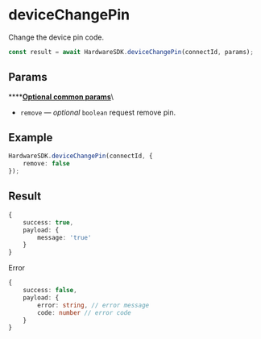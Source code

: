 # deviceChangePin

Change the device pin code.

```typescript
const result = await HardwareSDK.deviceChangePin(connectId, params);
```

## Params

****[**Optional common params**](common-params.md)\


* `remove` — _optional_ `boolean` request remove pin.

## Example

```typescript
HardwareSDK.deviceChangePin(connectId, {
	remove: false
});
```

## Result

```typescript
{
    success: true,
    payload: {
        message: 'true'
    }
}
```

Error

```typescript
{
    success: false,
    payload: {
        error: string, // error message
        code: number // error code
    }
}
```
